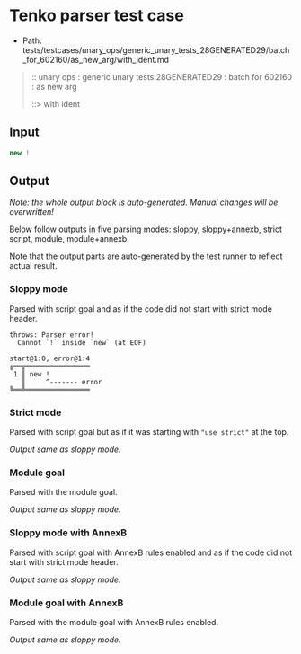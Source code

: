 # Tenko parser test case

- Path: tests/testcases/unary_ops/generic_unary_tests_28GENERATED29/batch_for_602160/as_new_arg/with_ident.md

> :: unary ops : generic unary tests 28GENERATED29 : batch for 602160 : as new arg
>
> ::> with ident

## Input

`````js
new !
`````

## Output

_Note: the whole output block is auto-generated. Manual changes will be overwritten!_

Below follow outputs in five parsing modes: sloppy, sloppy+annexb, strict script, module, module+annexb.

Note that the output parts are auto-generated by the test runner to reflect actual result.

### Sloppy mode

Parsed with script goal and as if the code did not start with strict mode header.

`````
throws: Parser error!
  Cannot `!` inside `new` (at EOF)

start@1:0, error@1:4
╔══╦════════════════
 1 ║ new !
   ║     ^------- error
╚══╩════════════════

`````

### Strict mode

Parsed with script goal but as if it was starting with `"use strict"` at the top.

_Output same as sloppy mode._

### Module goal

Parsed with the module goal.

_Output same as sloppy mode._

### Sloppy mode with AnnexB

Parsed with script goal with AnnexB rules enabled and as if the code did not start with strict mode header.

_Output same as sloppy mode._

### Module goal with AnnexB

Parsed with the module goal with AnnexB rules enabled.

_Output same as sloppy mode._
